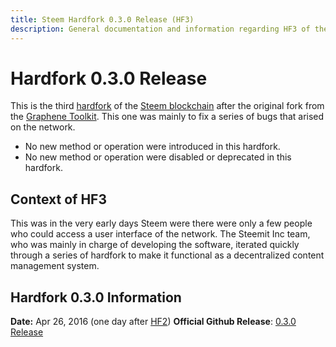 ```yaml
---
title: Steem Hardfork 0.3.0 Release (HF3)
description: General documentation and information regarding HF3 of the Steem Blockchain.
---
```


# Hardfork 0.3.0 Release

This is the third [hardfork](/glossary/hardfork.md) of the [Steem blockchain](/glossary/steem-blockchain.md) after the original fork from the [Graphene Toolkit](https://github.com/cryptonomex/graphene). This one was mainly to fix a series of bugs that arised on the network.

- No new method or operation were introduced in this hardfork.
- No new method or operation were disabled or deprecated in this hardfork.

## Context of HF3

This was in the very early days Steem were there were only a few people who could access a user interface of the network. The Steemit Inc team, who was mainly in charge of developing the software, iterated quickly through a series of hardfork to make it functional as a decentralized content management system.

## Hardfork 0.3.0 Information
**Date:** Apr 26, 2016 (one day after [HF2](/releases/hardfork-0-2-0.md))
**Official Github Release**: [0.3.0 Release](https://github.com/steemit/steem/releases/tag/v0.3.0)